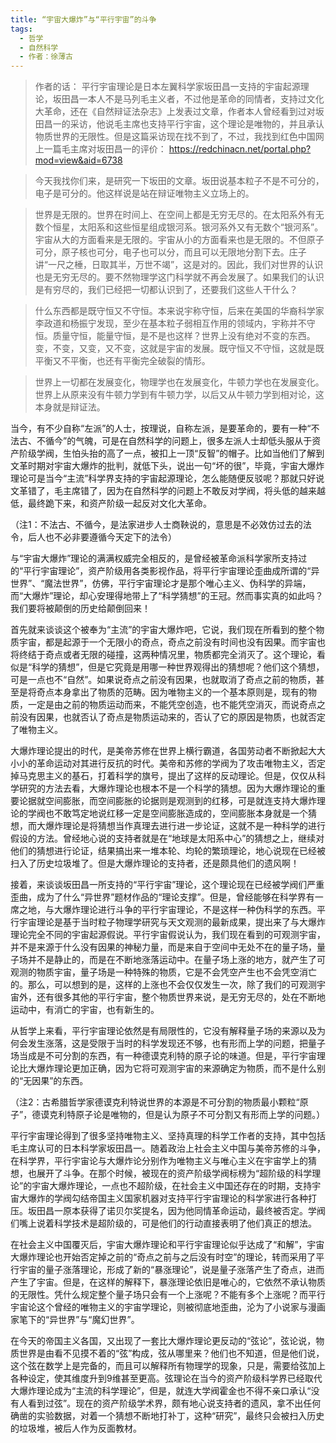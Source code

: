 ```yaml
---
title: “宇宙大爆炸”与“平行宇宙”的斗争
tags:
  - 哲学
  - 自然科学
  - 作者：徐薄古
---
```


> 作者的话：
> 平行宇宙理论是日本左翼科学家坂田昌一支持的宇宙起源理论，坂田昌一本人不是马列毛主义者，不过他是革命的同情者，支持过文化大革命，还在《自然辩证法杂志》上发表过文章，作者本人曾经看到过对坂田昌一的采访，他说毛主席也支持平行宇宙，这个理论是唯物的，并且承认物质世界的无限性。但是这篇采访现在找不到了，不过，我找到红色中国网上一篇毛主席对坂田昌一的评价：
> https://redchinacn.net/portal.php?mod=view&aid=6738

> 今天我找你们来，是研究一下坂田的文章。坂田说基本粒子不是不可分的，电子是可分的。他这样说是站在辩证唯物主义立场上的。


> 世界是无限的。世界在时间上、在空间上都是无穷无尽的。在太阳系外有无数个恒星，太阳系和这些恒星组成银河系。银河系外又有无数个“银河系”。宇宙从大的方面看来是无限的。宇宙从小的方面看来也是无限的。不但原子可分，原子核也可分，电子也可以分，而且可以无限地分割下去。庄子讲“一尺之棰，日取其半，万世不竭”，这是对的。因此，我们对世界的认识也是无穷无尽的。要不然物理学这门科学就不再会发展了。如果我们的认识是有穷尽的，我们已经把一切都认识到了，还要我们这些人干什么？


> 什么东西都是既守恒又不守恒。本来说宇称守恒，后来在美国的华裔科学家李政道和杨振宁发现，至少在基本粒子弱相互作用的领域内，宇称并不守恒。质量守恒，能量守恒，是不是也这样？世界上没有绝对不变的东西。变，不变，又变，又不变，这就是宇宙的发展。既守恒又不守恒，这就是既平衡又不平衡，也还有平衡完全破裂的情形。


> 世界上一切都在发展变化，物理学也在发展变化，牛顿力学也在发展变化。世界上从原来没有牛顿力学到有牛顿力学，以后又从牛顿力学到相对论，这本身就是辩证法。




当今，有不少自称“左派”的人士，按理说，自称左派，是要革命的，要有一种“不法古、不循今”的气魄，可是在自然科学的问题上，很多左派人士却低头服从于资产阶级学阀，生怕头抬的高了一点，被扣上一顶“反智”的帽子。比如当他们了解到文革时期对宇宙大爆炸的批判，就低下头，说出一句“坏的很”，毕竟，宇宙大爆炸理论可是当今“主流”科学界支持的宇宙起源理论，怎么能随便反驳呢？那就只好说文革错了，毛主席错了，因为在自然科学的问题上不敢反对学阀，将头低的越来越低，最终跪下来，和资产阶级一起反对文化大革命。


（注1：不法古、不循今，是法家进步人士商鞅说的，意思是不必效仿过去的法令，后人也不必非要遵循今天定下的法令）

与“宇宙大爆炸”理论的满满权威完全相反的，是曾经被革命派科学家所支持过的“平行宇宙理论”，资产阶级用各类影视作品，将平行宇宙理论歪曲成所谓的“异世界”、“魔法世界”，仿佛，平行宇宙理论才是那个唯心主义、伪科学的异端，而“大爆炸”理论，却心安理得地带上了“科学猜想”的王冠。然而事实真的如此吗？我们要将被颠倒的历史给颠倒回来！


首先就来谈谈这个被奉为“主流”的宇宙大爆炸吧，它说，我们现在所看到的整个物质宇宙，都是起源于一个无限小的奇点，奇点之前没有时间也没有因果。而宇宙也将终结于奇点或者无限的碰撞，这两种情况里，物质都完全消灭了。这个理论，看似是“科学的猜想”，但是它究竟是用哪一种世界观得出的猜想呢？他们这个猜想，可是一点也不“自然”。如果说奇点之前没有因果，也就取消了奇点之前的物质，甚至是将奇点本身拿出了物质的范畴。因为唯物主义的一个基本原则是，现有的物质，一定是由之前的物质运动而来，不能凭空创造，也不能凭空消灭，而说奇点之前没有因果，也就否认了奇点是物质运动来的，否认了它的原因是物质，也就否定了唯物主义。


大爆炸理论提出的时代，是美帝苏修在世界上横行霸道，各国劳动者不断掀起大大小小的革命运动对其进行反抗的时代。美帝和苏修的学阀为了攻击唯物主义，否定掉马克思主义的基石，打着科学的旗号，提出了这样的反动理论。但是，仅仅从科学研究的方法去看，大爆炸理论也根本不是一个科学的猜想。因为大爆炸理论的重要论据就空间膨胀，而空间膨胀的论据则是观测到的红移，可是就连支持大爆炸理论的学阀也不敢笃定地说红移一定是空间膨胀造成的，空间膨胀本身就是一个猜想，而大爆炸理论是将猜想当作真理去进行进一步论证，这就不是一种科学的进行假设的方法。曾经地心说的支持者就是在“地球是太阳系中心”的猜想之上，继续对他们的猜想进行论证，结果搞出来一堆本轮、均轮的繁琐理论，地心说现在已经被扫入了历史垃圾堆了。但是大爆炸理论的支持者，还是颇具他们的遗风啊！


接着，来谈谈坂田昌一所支持的“平行宇宙”理论，这个理论现在已经被学阀们严重歪曲，成为了什么“异世界”题材作品的“理论支撑”。但是，曾经能够在科学界有一席之地，与大爆炸理论进行斗争的平行宇宙理论，不是这样一种伪科学的东西。平行宇宙理论是基于当时粒子物理学研究与天文观测的最新成果，提出来了与大爆炸理论完全不同的宇宙起源假说。平行宇宙假说认为，我们现在看到的可观测宇宙，并不是来源于什么没有因果的神秘力量，而是来自于空间中无处不在的量子场，量子场并不是静止的，而是在不断地涨落运动中。在量子场上涨的地方，就产生了可观测的物质宇宙，量子场是一种特殊的物质，它是不会凭空产生也不会凭空消亡的。那么，可以想到的是，这样的上涨也不会仅仅发生一次，除了我们的可观测宇宙外，还有很多其他的平行宇宙，整个物质世界来说，是无穷无尽的，处在不断地运动中，有消亡的宇宙，也有新生的。


从哲学上来看，平行宇宙理论依然是有局限性的，它没有解释量子场的来源以及为何会发生涨落，这是受限于当时的科学发现还不够，也有形而上学的问题，把量子场当成是不可分割的东西，有一种德谟克利特的原子论的味道。但是，平行宇宙理论比大爆炸理论更加正确，因为它将可观测宇宙的来源确定为物质，而不是什么别的“无因果”的东西。


（注2：古希腊哲学家德谟克利特说世界的本源是不可分割的物质最小颗粒“原子”，德谟克利特原子论是唯物的，但是认为原子不可分割又有形而上学的问题。）

平行宇宙理论得到了很多坚持唯物主义、坚持真理的科学工作者的支持，其中包括毛主席认可的日本科学家坂田昌一。随着政治上社会主义中国与美帝苏修的斗争，在科学界，平行宇宙论与大爆炸论分别作为唯物主义与唯心主义在宇宙学上的猜想，也展开了斗争。在那个时候，被现在的资产阶级学阀标榜为“超阶级的科学理论”的宇宙大爆炸理论，一点也不超阶级，在社会主义中国还存在的时期，支持宇宙大爆炸的学阀勾结帝国主义国家机器对支持平行宇宙理论的科学家进行各种打压。坂田昌一原本获得了诺贝尔奖提名，因为他同情革命运动，最终被否定。学阀们嘴上说着科学技术是超阶级的，可是他们的行动直接表明了他们真正的想法。


在社会主义中国覆灭后，宇宙大爆炸理论和平行宇宙理论似乎达成了“和解”，宇宙大爆炸理论也开始否定掉之前的“奇点之前与之后没有时空”的理论，转而采用了平行宇宙的量子涨落理论，形成了新的“暴涨理论”，说是量子涨落产生了奇点，进而产生了宇宙。但是，在这样的解释下，暴涨理论依旧是唯心的，它依然不承认物质的无限性。凭什么规定整个量子场只会有一个上涨呢？不能有多个上涨呢？而平行宇宙论这个曾经的唯物主义的宇宙学理论，则被彻底地歪曲，沦为了小说家与漫画家笔下的“异世界”与“魔幻世界”。


在今天的帝国主义各国，又出现了一套比大爆炸理论更反动的“弦论”，弦论说，物质世界是由看不见摸不着的“弦”构成，弦从哪里来？他们也不知道，但是他们说，这个弦在数学上是完备的，而且可以解释所有物理学的现象，只是，需要给弦加上各种设定，使其维度升到9维甚至更高。弦理论在当今的资产阶级科学界已经取代大爆炸理论成为“主流的科学理论”，但是，就连大学阀霍金也不得不亲口承认“没有人看到过弦”。现在的资产阶级学术界，颇有地心说支持者的遗风，拿不出任何确凿的实验数据，对着一个猜想不断地打补丁，这种“研究”，最终只会被扫入历史的垃圾堆，被后人作为反面教材。


